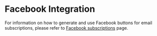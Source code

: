 # Facebook Integration 

For information on how to generate and use Facebook buttons for email 
subscriptions, please refer to 
[Facebook subscriptions](facebook-subscriptions) page. 

